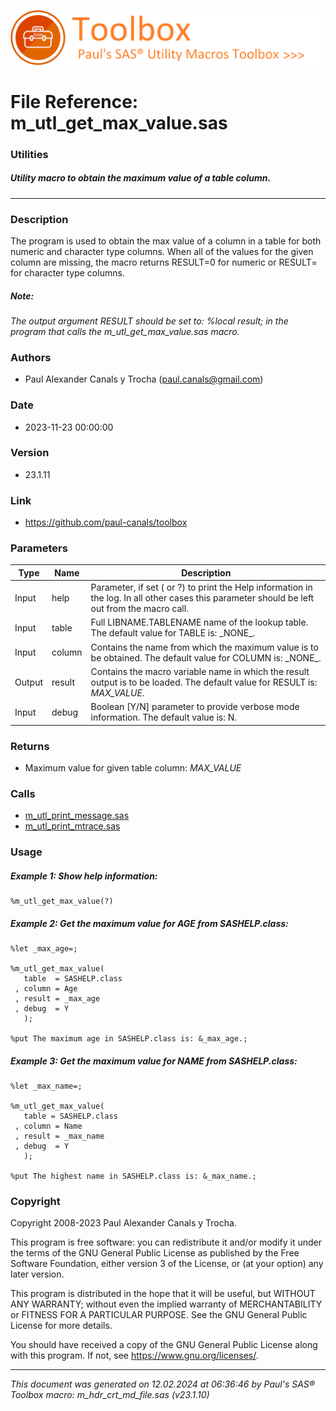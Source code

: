 ![../../misc/images/doc_banner.png](../../misc/images/doc_banner.png)
# 
# File Reference: m_utl_get_max_value.sas

### Utilities

##### Utility macro to obtain the maximum value of a table column.

***

### Description
The program is used to obtain the max value of a column in a table for both numeric and character type columns. When all of the values for the given column are missing, the macro returns RESULT=0 for numeric or RESULT= for character type columns.

##### *Note:*
*The output argument RESULT should be set to: %local result; in the program that calls the m_utl_get_max_value.sas macro.*

### Authors
* Paul Alexander Canals y Trocha (paul.canals@gmail.com)

### Date
* 2023-11-23 00:00:00

### Version
* 23.1.11

### Link
* https://github.com/paul-canals/toolbox

### Parameters
| Type | Name | Description |
| ---- | ---- | ----------- |
| Input | help | Parameter, if set ( or ?) to print the Help information in the log. In all other cases this parameter should be left out from the macro call. |
| Input | table | Full LIBNAME.TABLENAME name of the lookup table. The default value for TABLE is: \_NONE\_. |
| Input | column | Contains the name from which the maximum value is to be obtained. The default value for COLUMN is: \_NONE\_. |
| Output | result | Contains the macro variable name in which the result output is to be loaded. The default value for RESULT is: _MAX_VALUE_. |
| Input | debug | Boolean [Y/N] parameter to provide verbose mode information. The default value is: N. |

### Returns
* Maximum value for given table column: _MAX_VALUE_

### Calls
* [m_utl_print_message.sas](m_utl_print_message.md)
* [m_utl_print_mtrace.sas](m_utl_print_mtrace.md)

### Usage

##### Example 1: Show help information:
```sas
%m_utl_get_max_value(?)
```

##### Example 2: Get the maximum value for AGE from SASHELP.class:
```sas
%let _max_age=;

%m_utl_get_max_value(
   table  = SASHELP.class
 , column = Age
 , result = _max_age
 , debug  = Y
   );

%put The maximum age in SASHELP.class is: &_max_age.;
```

##### Example 3: Get the maximum value for NAME from SASHELP.class:
```sas
%let _max_name=;

%m_utl_get_max_value(
   table = SASHELP.class
 , column = Name
 , result = _max_name
 , debug  = Y
   );

%put The highest name in SASHELP.class is: &_max_name.;
```

### Copyright
Copyright 2008-2023 Paul Alexander Canals y Trocha. 
 
This program is free software: you can redistribute it and/or modify 
it under the terms of the GNU General Public License as published by 
the Free Software Foundation, either version 3 of the License, or 
(at your option) any later version. 
 
This program is distributed in the hope that it will be useful, 
but WITHOUT ANY WARRANTY; without even the implied warranty of 
MERCHANTABILITY or FITNESS FOR A PARTICULAR PURPOSE. See the 
GNU General Public License for more details. 
 
You should have received a copy of the GNU General Public License 
along with this program. If not, see <https://www.gnu.org/licenses/>. 


***
*This document was generated on 12.02.2024 at 06:36:46  by Paul's SAS&reg; Toolbox macro: m_hdr_crt_md_file.sas (v23.1.10)*
